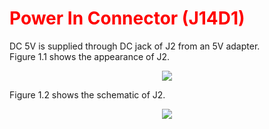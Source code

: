 <h1 style="color:red">
  Power In Connector (J14D1)
</h1>


DC 5V is supplied through DC jack of J2 from an 5V adapter.  
Figure 1.1 shows the appearance of J2.
<p align="center"><img src="https://github.com/Topst-Dev/Documentation/assets/161264431/9571e9e1-f45b-4ae2-9af8-0eb037eb216a"></p>  


Figure 1.2 shows the schematic of J2.
<p align="center"><img src="https://github.com/Topst-Dev/Documentation/assets/161264431/ef358cff-fd8e-4bf1-9c8b-8437a2e6a3d7"></p>  
